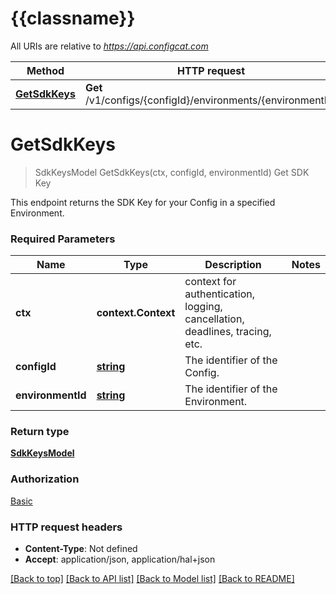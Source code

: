 # {{classname}}

All URIs are relative to *https://api.configcat.com*

Method | HTTP request | Description
------------- | ------------- | -------------
[**GetSdkKeys**](SDKKeysApi.md#GetSdkKeys) | **Get** /v1/configs/{configId}/environments/{environmentId} | Get SDK Key

# **GetSdkKeys**
> SdkKeysModel GetSdkKeys(ctx, configId, environmentId)
Get SDK Key

This endpoint returns the SDK Key for your Config in a specified Environment.

### Required Parameters

Name | Type | Description  | Notes
------------- | ------------- | ------------- | -------------
 **ctx** | **context.Context** | context for authentication, logging, cancellation, deadlines, tracing, etc.
  **configId** | [**string**](.md)| The identifier of the Config. | 
  **environmentId** | [**string**](.md)| The identifier of the Environment. | 

### Return type

[**SdkKeysModel**](SdkKeysModel.md)

### Authorization

[Basic](../README.md#Basic)

### HTTP request headers

 - **Content-Type**: Not defined
 - **Accept**: application/json, application/hal+json

[[Back to top]](#) [[Back to API list]](../README.md#documentation-for-api-endpoints) [[Back to Model list]](../README.md#documentation-for-models) [[Back to README]](../README.md)

